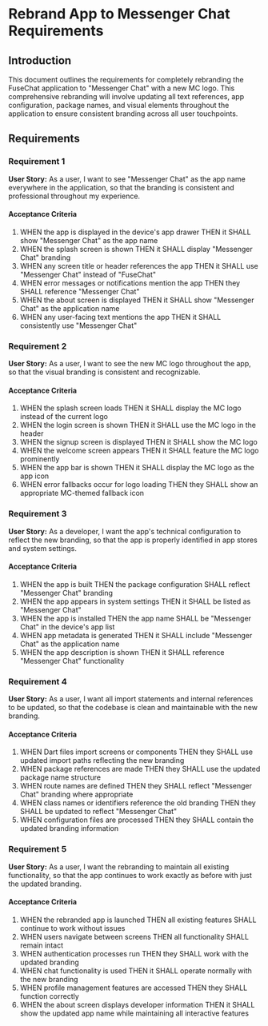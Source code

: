 # Rebrand App to Messenger Chat Requirements

## Introduction

This document outlines the requirements for completely rebranding the FuseChat application to "Messenger Chat" with a new MC logo. This comprehensive rebranding will involve updating all text references, app configuration, package names, and visual elements throughout the application to ensure consistent branding across all user touchpoints.

## Requirements

### Requirement 1

**User Story:** As a user, I want to see "Messenger Chat" as the app name everywhere in the application, so that the branding is consistent and professional throughout my experience.

#### Acceptance Criteria

1. WHEN the app is displayed in the device's app drawer THEN it SHALL show "Messenger Chat" as the app name
2. WHEN the splash screen is shown THEN it SHALL display "Messenger Chat" branding
3. WHEN any screen title or header references the app THEN it SHALL use "Messenger Chat" instead of "FuseChat"
4. WHEN error messages or notifications mention the app THEN they SHALL reference "Messenger Chat"
5. WHEN the about screen is displayed THEN it SHALL show "Messenger Chat" as the application name
6. WHEN any user-facing text mentions the app THEN it SHALL consistently use "Messenger Chat"

### Requirement 2

**User Story:** As a user, I want to see the new MC logo throughout the app, so that the visual branding is consistent and recognizable.

#### Acceptance Criteria

1. WHEN the splash screen loads THEN it SHALL display the MC logo instead of the current logo
2. WHEN the login screen is shown THEN it SHALL use the MC logo in the header
3. WHEN the signup screen is displayed THEN it SHALL show the MC logo
4. WHEN the welcome screen appears THEN it SHALL feature the MC logo prominently
5. WHEN the app bar is shown THEN it SHALL display the MC logo as the app icon
6. WHEN error fallbacks occur for logo loading THEN they SHALL show an appropriate MC-themed fallback icon

### Requirement 3

**User Story:** As a developer, I want the app's technical configuration to reflect the new branding, so that the app is properly identified in app stores and system settings.

#### Acceptance Criteria

1. WHEN the app is built THEN the package configuration SHALL reflect "Messenger Chat" branding
2. WHEN the app appears in system settings THEN it SHALL be listed as "Messenger Chat"
3. WHEN the app is installed THEN the app name SHALL be "Messenger Chat" in the device's app list
4. WHEN app metadata is generated THEN it SHALL include "Messenger Chat" as the application name
5. WHEN the app description is shown THEN it SHALL reference "Messenger Chat" functionality

### Requirement 4

**User Story:** As a user, I want all import statements and internal references to be updated, so that the codebase is clean and maintainable with the new branding.

#### Acceptance Criteria

1. WHEN Dart files import screens or components THEN they SHALL use updated import paths reflecting the new branding
2. WHEN package references are made THEN they SHALL use the updated package name structure
3. WHEN route names are defined THEN they SHALL reflect "Messenger Chat" branding where appropriate
4. WHEN class names or identifiers reference the old branding THEN they SHALL be updated to reflect "Messenger Chat"
5. WHEN configuration files are processed THEN they SHALL contain the updated branding information

### Requirement 5

**User Story:** As a user, I want the rebranding to maintain all existing functionality, so that the app continues to work exactly as before with just the updated branding.

#### Acceptance Criteria

1. WHEN the rebranded app is launched THEN all existing features SHALL continue to work without issues
2. WHEN users navigate between screens THEN all functionality SHALL remain intact
3. WHEN authentication processes run THEN they SHALL work with the updated branding
4. WHEN chat functionality is used THEN it SHALL operate normally with the new branding
5. WHEN profile management features are accessed THEN they SHALL function correctly
6. WHEN the about screen displays developer information THEN it SHALL show the updated app name while maintaining all interactive features